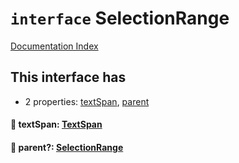 # `interface` SelectionRange

[Documentation Index](../README.md)

## This interface has

- 2 properties:
[textSpan](#-textspan-textspan),
[parent](#-parent-selectionrange)


#### 📄 textSpan: [TextSpan](../private.interface.TextSpan/README.md)



#### 📄 parent?: [SelectionRange](../private.interface.SelectionRange/README.md)



